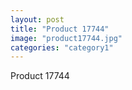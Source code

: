 ```yaml
---
layout: post
title: "Product 17744"
image: "product17744.jpg"
categories: "category1"
---
```

Product 17744
